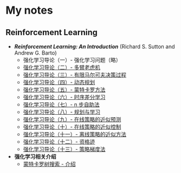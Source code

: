 # My notes

## Reinforcement Learning

 - ***Reinforcement Learning: An Introduction*** (Richard S. Sutton and Andrew G. Barto)
    - 强化学习导论（一）- 强化学习问题（略）
    - [强化学习导论（二）- 多臂老虎机](/notes/reinforcement-learning/notes/RLAI_2/)
    - [强化学习导论（三）- 有限马尔可夫决策过程](/notes/reinforcement-learning/notes/RLAI_3/)
    - [强化学习导论（四）- 动态规划](/notes/reinforcement-learning/notes/RLAI_4/)
    - [强化学习导论（五）- 蒙特卡罗方法](/notes/reinforcement-learning/notes/RLAI_5/)
    - [强化学习导论（六）- 时序差分学习](/notes/reinforcement-learning/notes/RLAI_6/)
    - [强化学习导论（七）- n 步自助法](/notes/reinforcement-learning/notes/RLAI_7/)
    - [强化学习导论（八）- 规划与学习](/notes/reinforcement-learning/notes/RLAI_8/)
    - [强化学习导论（九）- 在线策略的近似预测](/notes/reinforcement-learning/notes/RLAI_9/)
    - [强化学习导论（十）- 在线策略的近似控制](/notes/reinforcement-learning/notes/RLAI_10/)
    - [强化学习导论（十一）- 离线策略的近似方法](/notes/reinforcement-learning/notes/RLAI_11/)
    - [强化学习导论（十二）- 资格迹](/notes/reinforcement-learning/notes/RLAI_12/)
    - [强化学习导论（十三）- 策略梯度法](/notes/reinforcement-learning/notes/RLAI_13/)
 - **强化学习相关介绍**
    - [蒙特卡罗树搜索 - 介绍](/notes/reinforcement-learning/notes/MCTS_introduction/)